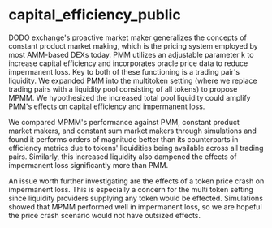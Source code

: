 # capital_efficiency_public

DODO exchange's proactive market maker generalizes the concepts of constant product market making, which is the pricing system employed by most AMM-based DEXs today. PMM utilizes an adjustable parameter k to increase capital efficiency and incorporates oracle price data to reduce impermanent loss. Key to both of these functioning is a trading pair's liquidity. We expanded PMM into the multitoken setting (where we replace trading pairs with a liquidity pool consisting of all tokens) to propose MPMM. We hypothesized the increased total pool liquidity could amplify PMM's effects on capital efficiency and impermanent loss.

We compared MPMM's performance against PMM, constant product market makers, and constant sum market makers through simulations and found it performs orders of magnitude better than its counterparts in efficiency metrics due to tokens' liquidities being available across all trading pairs. Similarly, this increased liquidity also dampened the effects of impermanent loss significantly more than PMM.

An issue worth further investigating are the effects of a token price crash on impermanent loss. This is especially a concern for the multi token setting since liquidity providers supplying any token would be effected. Simulations showed that MPMM performed well in impermanent loss, so we are hopeful the price crash scenario would not have outsized effects.
